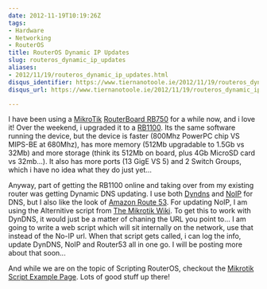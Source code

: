 ```yaml
---
date: 2012-11-19T10:19:26Z
tags:
- Hardware
- Networking
- RouterOS
title: RouterOS Dynamic IP Updates
slug: routeros_dynamic_ip_updates
aliases:
- 2012/11/19/routeros_dynamic_ip_updates.html
disqus_identifier: https://www.tiernanotoole.ie/2012/11/19/routeros_dynamic_ip_updates.html
disqus_url: https://www.tiernanotoole.ie/2012/11/19/routeros_dynamic_ip_updates.html

---
```

 I have been using a [MikroTik][1] [RouterBoard RB750][2] for a while now, and i love it! Over the weekend, i upgraded it to a [RB1100][3]. Its the same software running the device, but the device is faster (800Mhz PowerPC chip VS MIPS-BE at 680Mhz), has more memory (512Mb upgradable to 1.5Gb vs 32Mb) and more storage (think its 512Mb on board, plus 4Gb MicroSD card vs 32mb...). It also has more ports (13 GigE VS 5) and 2 Switch Groups, which i have no idea what they do just yet...

Anyway, part of getting the RB1100 online and taking over from my existing router was getting Dynamic DNS updating. I use both [Dyndns][4] and [NoIP][5] for DNS, but I also like the look of [Amazon Route 53][6]. For updating NoIP, I am using the Alternitive script from [The Mikrotik Wiki][7]. To get this to work with DynDNS, it would just be a matter of chaning the URL you point to... I am going to write a web script which will sit internally on the network, use that instead of the No-IP url. When that script gets called, i can log the info, update DynDNS, NoIP and Router53 all in one go. I will be posting more about that soon...

And while we are on the topic of Scripting RouterOS, checkout the [Mikrotik Script Example Page][8]. Lots of good stuff up there!

[1]:http://www.mikrotik.com
[2]:http://routerboard.com/RB750G
[3]:http://routerboard.com/RB1100
[4]:http://www.dyndns.org
[5]:http://no-ip.com
[6]:http://aws.amazon.com/route53
[7]:http://wiki.mikrotik.com/wiki/Dynamic_DNS_Update_Script_for_No-IP_DNS
[8]:http://wiki.mikrotik.com/wiki/Scripts